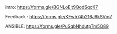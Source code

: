 Intro: https://forms.gle/BGNLoEit9QodSqcK7

Feedback : https://forms.gle/KFwh74b216J6kSVm7 


ANSIBLE: https://forms.gle/PuSqbNhdutpTm5Q89
